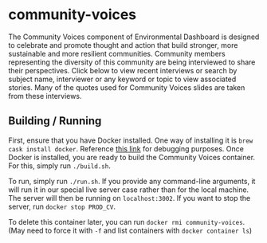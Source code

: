 # community-voices

The Community Voices component of Environmental Dashboard is designed to celebrate and promote thought and action that build stronger, more sustainable and more resilient communities. Community members representing the diversity of this community are being interviewed to share their perspectives. Click below to view recent interviews or search by subject name, interviewer or any keyword or topic to view associated stories. Many of the quotes used for Community Voices slides are taken from these interviews.

## Building / Running

First, ensure that you have Docker installed.
One way of installing it is `brew cask install docker`.
Reference [this link](https://stackoverflow.com/a/43365425/2397924) for debugging purposes.
Once Docker is installed, you are ready to build the Community Voices container.
For this, simply run `./build.sh`.

To run, simply run `./run.sh`.
If you provide any command-line arguments, it will run it in our special live server case rather than for the local machine.
The server will then be running on `localhost:3002`.
If you want to stop the server, run `docker stop PROD_CV`.

To delete this container later, you can run `docker rmi community-voices`.
(May need to force it with `-f` and list containers with `docker container ls`)
